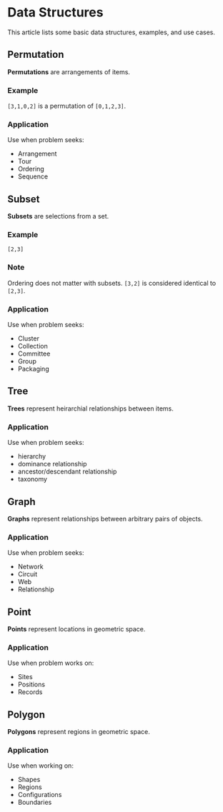 # Data Structures
This article lists some basic data structures, examples, and use cases.

## Permutation
**Permutations** are arrangements of items.

### Example

```[3,1,0,2]``` is a permutation of ```[0,1,2,3]```.

### Application
Use when problem seeks:
* Arrangement
* Tour
* Ordering
* Sequence


## Subset
**Subsets** are selections from a set.
### Example
```
[2,3]
```
### Note
Ordering does not matter with subsets. ```[3,2]``` is considered identical to ```[2,3]```. 

### Application
Use when problem seeks:
* Cluster
* Collection
* Committee
* Group
* Packaging


## Tree
**Trees** represent heirarchial relationships between items.

### Application
Use when problem seeks:
* hierarchy
* dominance relationship
* ancestor/descendant relationship
* taxonomy

## Graph
**Graphs** represent relationships between arbitrary pairs of objects.

### Application
Use when problem seeks:
* Network
* Circuit
* Web
* Relationship

## Point
**Points** represent locations in geometric space. 

### Application
Use when problem works on:
* Sites
* Positions
* Records

## Polygon
**Polygons** represent regions in geometric space.

### Application
Use when working on:
* Shapes
* Regions
* Configurations
* Boundaries